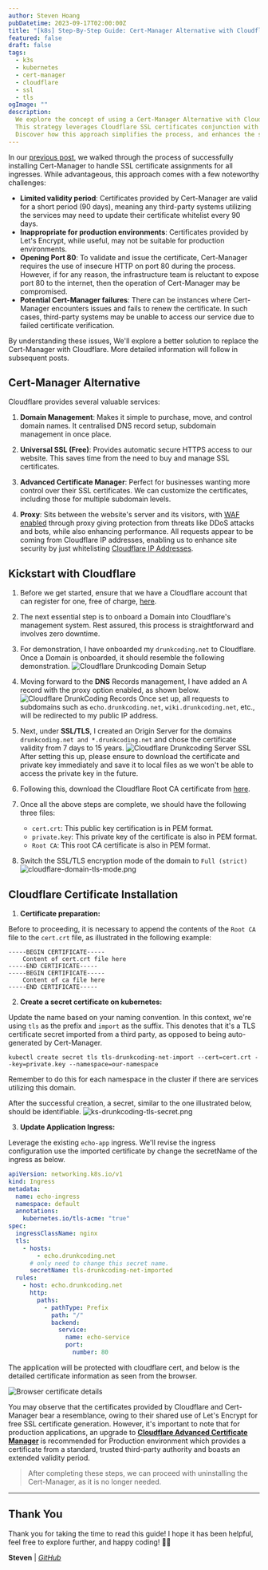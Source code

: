 ```yaml
---
author: Steven Hoang
pubDatetime: 2023-09-17T02:00:00Z
title: "[k8s] Step-By-Step Guide: Cert-Manager Alternative with Cloudflare, Implementing Free SSL Certificates for Kubernetes Clusters"
featured: false
draft: false
tags:
  - k3s
  - kubernetes
  - cert-manager
  - cloudflare
  - ssl
  - tls
ogImage: ""
description:
  We explore the concept of using a Cert-Manager Alternative with Cloudflare to implement free SSL Certificates for Kubernetes clusters.
  This strategy leverages Cloudflare SSL certificates conjunction with the Kubernetes setup to provide a secure environment, replacing the need of Cert-Manager.
  Discover how this approach simplifies the process, and enhances the security of our Kubernetes clusters.
---
```


In our [previous post](/posts/ks-03-install-cert-manager-free-ssl-kubernetes-cluster), we walked through the process of successfully installing Cert-Manager to handle SSL certificate assignments for all ingresses.
While advantageous, this approach comes with a few noteworthy challenges:

- **Limited validity period**: Certificates provided by Cert-Manager are valid for a short period (90 days), meaning any third-party systems utilizing the services may need to update their certificate whitelist every 90 days.
- **Inappropriate for production environments**: Certificates provided by Let's Encrypt, while useful, may not be suitable for production environments.
- **Opening Port 80**: To validate and issue the certificate, Cert-Manager requires the use of insecure HTTP on port 80 during the process. However, if for any reason, the infrastructure team is reluctant to expose port 80 to the internet, then the operation of Cert-Manager may be compromised.
- **Potential Cert-Manager failures**: There can be instances where Cert-Manager encounters issues and fails to renew the certificate. In such cases, third-party systems may be unable to access our service due to failed certificate verification.

By understanding these issues, We'll explore a better solution to replace the Cert-Manager with Cloudflare. More detailed information will follow in subsequent posts.

## Cert-Manager Alternative

Cloudflare provides several valuable services:

1. **Domain Management**: Makes it simple to purchase, move, and control domain names. It centralised DNS record setup, subdomain management in once place.

2. **Universal SSL (Free)**: Provides automatic secure HTTPS access to our website. This saves time from the need to buy and manage SSL certificates.

3. **Advanced Certificate Manager**: Perfect for businesses wanting more control over their SSL certificates. We can customize the certificates, including those for multiple subdomain levels.

4. **Proxy**: Sits between the website's server and its visitors, with [WAF enabled](https://www.cloudflare.com/application-services/products/waf/) through proxy giving protection from threats like DDoS attacks and bots, while also enhancing performance.
   All requests appear to be coming from Cloudflare IP addresses, enabling us to enhance site security by just whitelisting [Cloudflare IP Addresses](https://www.cloudflare.com/en-in/ips/).

## Kickstart with Cloudflare

1. Before we get started, ensure that we have a Cloudflare account that can register for one, free of charge, [here](https://www.cloudflare.com).
2. The next essential step is to onboard a Domain into Cloudflare's management system. Rest assured, this process is straightforward and involves zero downtime.
3. For demonstration, I have onboarded my `drunkcoding.net` to Cloudflare. Once a Domain is onboarded, it should resemble the following demonstration.
   ![Cloudflare Drunkcoding Domain Setup](/assets/ks-cert-manager-alternative-with-cloudflare/cloudflare-drunkcoding-domain.png)

4. Moving forward to the **DNS** Records management, I have added an A record with the proxy option enabled, as shown below.
   ![Cloudflare DrunkCoding Records](/assets/ks-cert-manager-alternative-with-cloudflare/cloudflare-druncoding-records.png)
   Once set up, all requests to subdomains such as `echo.drunkcoding.net`, `wiki.drunkcoding.net`, etc., will be redirected to my public IP address.

5. Next, under **SSL/TLS**, I created an Origin Server for the domains `drunkcoding.net and *.drunkcoding.net` and chose the certificate validity from 7 days to 15 years.
   ![Cloudflare Drunkcoding Server SSL](/assets/ks-cert-manager-alternative-with-cloudflare/cloudflare-drunkcoding-server-ssl.png)
   After setting this up, please ensure to download the certificate and private key immediately and save it to local files as we won't be able to access the private key in the future.

6. Following this, download the Cloudflare Root CA certificate from [here](https://developers.cloudflare.com/ssl/static/origin_ca_rsa_root.pem).
7. Once all the above steps are complete, we should have the following three files:

   - `cert.crt`: This public key certification is in PEM format.
   - `private.key`: This private key of the certificate is also in PEM format.
   - `Root CA`: This root CA certificate is also in PEM format.

8. Switch the SSL/TLS encryption mode of the domain to `Full (strict)`
   ![cloudflare-domain-tls-mode.png](/assets/ks-cert-manager-alternative-with-cloudflare/cloudflare-domain-tls-mode.png)

## Cloudflare Certificate Installation

1. **Certificate preparation:**

Before to proceeding, it is necessary to append the contents of the `Root CA` file to the `cert.crt` file, as illustrated in the following example:

```textmate
-----BEGIN CERTIFICATE-----
    Content of cert.crt file here
-----END CERTIFICATE-----
-----BEGIN CERTIFICATE-----
    Content of ca file here
-----END CERTIFICATE-----
```

2. **Create a secret certificate on kubernetes:**

Update the name based on your naming convention. In this context, we're using `tls` as the prefix and `import` as the suffix.
This denotes that it's a TLS certificate secret imported from a third party, as opposed to being auto-generated by Cert-Manager.

```shell
kubectl create secret tls tls-drunkcoding-net-import --cert=cert.crt --key=private.key --namespace=our-namespace
```

Remember to do this for each namespace in the cluster if there are services utilizing this domain.

After the successful creation, a secret, similar to the one illustrated below, should be identifiable.
![ks-drunkcoding-tls-secret.png](/assets/ks-cert-manager-alternative-with-cloudflare/ks-drunkcoding-tls-secret.png)

3. **Update Application Ingress:**

Leverage the existing `echo-app` ingress. We'll revise the ingress configuration use the imported certificate by change the secretName of the ingress as below.

```yaml
apiVersion: networking.k8s.io/v1
kind: Ingress
metadata:
  name: echo-ingress
  namespace: default
  annotations:
    kubernetes.io/tls-acme: "true"
spec:
  ingressClassName: nginx
  tls:
    - hosts:
        - echo.drunkcoding.net
      # only need to change this secret name.
      secretName: tls-drunkcoding-net-imported
  rules:
    - host: echo.drunkcoding.net
      http:
        paths:
          - pathType: Prefix
            path: "/"
            backend:
              service:
                name: echo-service
                port:
                  number: 80
```

The application will be protected with cloudflare cert, and below is the detailed certificate information as seen from the browser.

![Browser certificate details](/assets/ks-cert-manager-alternative-with-cloudflare/cert-details.png)

You may observe that the certificates provided by Cloudflare and Cert-Manager bear a resemblance, owing to their shared use of Let's Encrypt for free SSL certificate generation.
However, it's important to note that for production applications, an upgrade to [**Cloudflare Advanced Certificate Manager**](https://www.cloudflare.com/lp/pg-advanced-certificate-manager/)
is recommended for Production environment which provides a certificate from a standard, trusted third-party authority and boasts an extended validity period.

> After completing these steps, we can proceed with uninstalling the Cert-Manager, as it is no longer needed.

---

## Thank You

Thank you for taking the time to read this guide! I hope it has been helpful, feel free to explore further, and happy coding! 🌟✨

**Steven** | *[GitHub](https://github.com/baoduy)*
